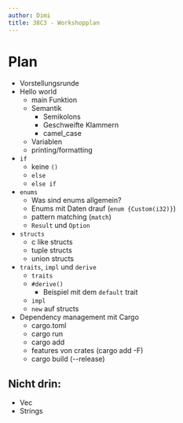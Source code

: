 ```yaml
---
author: Dimi
title: 38C3 - Workshopplan
---
```


# Plan

- Vorstellungsrunde
- Hello world
    - main Funktion
    - Semantik
        - Semikolons
        - Geschweifte Klammern
        - camel_case
    - Variablen
    - printing/formatting
- `if`
    - keine `()`
    - `else`
    - `else if`
- `enums`
    - Was sind enums allgemein?
    - Enums mit Daten drauf (`enum {Custom(i32)}`)
    - pattern matching (`match`)
    - `Result` und `Option`
- `structs`
    - c like structs
    - tuple structs
    - union structs
- `traits`, `impl` und `derive`
    - `traits`
    - `#derive()`
        - Beispiel mit dem `default` trait
    - `impl`
    - `new` auf structs
- Dependency management mit Cargo
    - cargo.toml
    - cargo run
    - cargo add
    - features von crates (cargo add -F)
    - cargo build (--release)

## Nicht drin:

- Vec
- Strings
